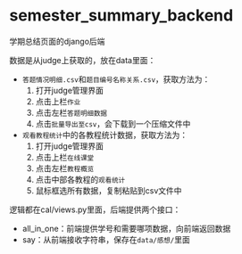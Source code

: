 # semester_summary_backend

学期总结页面的django后端

数据是从judge上获取的，放在data里面：
- `答题情况明细.csv`和`题目编号名称关系.csv`，获取方法为：
  1. 打开judge管理界面
  2. 点击上栏`作业`
  3. 点击左栏`答题明细数据`
  4. 点击`批量导出至csv`，会下载到一个压缩文件中
- `观看教程统计`中的各教程统计数据，获取方法为：
  1. 打开judge管理界面
  2. 点击上栏`在线课堂`
  3. 点击左栏`教程概览`
  4. 点击中部各教程的`观看统计`
  5. 鼠标框选所有数据，复制粘贴到csv文件中

逻辑都在cal/views.py里面，后端提供两个接口：
- all_in_one：前端提供学号和需要哪项数据，向前端返回数据
- say：从前端接收字符串，保存在`data/感想/`里面
